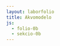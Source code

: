 ```yaml
---
layout: laborfolio
title: Akvomodelo
js:
  - folio-0b
  - sekcio-0b
---
```


<div id="akvomodelo"></div>

<script async src="https://unpkg.com/es-module-shims@1.6.3/dist/es-module-shims.js"></script>

<script type="importmap">
  {
    "imports": {
      "three": "https://unpkg.com/three@0.155.0/build/three.module.js",
      "three/addons/": "https://unpkg.com/three@0.155.0/examples/jsm/"
    }
  }
</script>

<script type="module">

import * as THREE from 'three';
import { OrbitControls } from 'three/addons/controls/OrbitControls.js';

const LARĜO = 600;
const ALTO = 500;
const DEBUG = false;


//############### sceno + kamerao
const bildigo = new THREE.WebGLRenderer();
bildigo.setSize( LARĜO, ALTO );
document.getElementById('akvomodelo').appendChild( bildigo.domElement );

const sceno = new THREE.Scene();
const rigardo = 1.5; // -/+-koordinato por la larĝo de ortografia kamerao, estu pli granda ol 1.0!
const kamerao = new THREE.OrthographicCamera( -rigardo, rigardo, rigardo, -rigardo, 1, 1000 );
const orbito = new OrbitControls( kamerao, bildigo.domElement );
//const kamerao = new THREE.OrthographicCamera( LARĜO/- 2, LARĜO/2, ALTO/2, ALTO/- 2, 1, 1000 );

//const kamerao = new THREE.PerspectiveCamera( 25, LARĜO / ALTO, 0.1, 1000 );

kamerao.position.set( -100, 20, 100);
orbito.update();

//kamerao.position.y = 0.4;
sceno.add( kamerao );


//kp https://chriscourses.com/blog/a-comprehensive-guide-to-materials-in-threejs
/*
const lumo = new THREE.AmbientLight( 0x404040 ); // soft white light
sceno.add( lumo );
*/

const direktlumo = new THREE.DirectionalLight(0xfcffe0, 9.9);
direktlumo.position.z = 30;
direktlumo.position.y = 10;
sceno.add(direktlumo);


//############### modelo


function ebeno(y, koloro = 0xff0000, dy = 0) {

    const geometrio = new THREE.BufferGeometry();
    let ind = [], vert = new Float32Array(3*4); // po tri koordinatoj

    const v = new Float32Array([
        -1.0, y-dy,  1.0,
         1.0, y,  1.0,
         1.0, y, -1.0,
        -1.0, y-dy, -1.0]);

    const i = [
        0, 1, 2,
        0, 2, 3
    ];

    geometrio.setIndex( i );
    geometrio.setAttribute( 'position', new THREE.BufferAttribute( v, 3 ) );

    const materialo = new THREE.MeshBasicMaterial( { color: koloro} );
    materialo.side = THREE.DoubleSide;
    const krado = new THREE.Mesh( geometrio, materialo); // dratoj|materialo );

    sceno.add(krado);
}

/**
 * y: ses malkreskantaj y-koordinatoj laŭ zigzaga linio: supre angulo - supra mezo - flanko meznivela - mezo meznivela - malsupra angulo - malsupra mezo
 **/
function supro(y, koloro = 0xff0000) {

    const geometrio = new THREE.BufferGeometry();
    let ind = [], vert = new Float32Array(3*4); // po tri koordinatoj

    // verticoj: terenprofilo rigardata de la flanko kun 
    // deklivo grimpanta maldekstre dekstren
    const v = new Float32Array([
        // antaŭa profilflanko
        -1.0, y[4],  1.0,
         0.0, y[2],  1.0,
         1.0, y[0],  1.0,
        // valo
        -1.0, y[5],  0.0,
        -0.5, y[3],  0.0,
         1.0, y[1],  0.0,
        // malantaŭa profilflanko
        -1.0, y[4], -1.0,
         0.0, y[2], -1.0,
         1.0, y[0], -1.0]);

    const i = [
        // antaŭa malsupra (maldekstra) angulo
        0, 1, 4,
        4, 3, 0,
        // antaŭa supra (dekstra) angulo
        1, 2, 5,
        5, 4, 1 ,
        // malantaŭa malsupra angulo
        3, 4, 6,
        6, 4, 7,
        // malantaŭa supra angulo
        4, 5, 7,
        7, 5, 8
    ];

    geometrio.setIndex( i );
    geometrio.setAttribute( 'position', new THREE.BufferAttribute( v, 3 ) );
    geometrio.computeVertexNormals();

    //const materialo = new THREE.MeshStandardMaterial( { color: koloro} );
    // kp https://sbcode.net/threejs/meshlambertmaterial/
    const materialo = new THREE.MeshLambertMaterial({ color: koloro} );
    //materialo.color.setHex(koloro);

    materialo.side = THREE.DoubleSide;
    if (DEBUG) materialo.wireframe = true;
    const krado = new THREE.Mesh( geometrio, materialo ); //materialo); // dratoj|materialo );

    sceno.add(krado);
    
/*
    if (DEBUG) {
        // por sencimigo montru ankaŭ la eĝojn
        const dgeo = new THREE.EdgesGeometry( geometrio ); // or WireframeGeometry( geometry )
        //const dmat = new THREE.LineBasicMaterial( { color: 0xffffff, linewidth: 2 } );
        const dmat = new THREE.LineDashedMaterial( {
            color: 0xffffff,
            linewidth: 2,
            scale: 1,
            dashSize: 3,
            gapSize: 4,
        } );
        const drat = new THREE.LineSegments( dgeo, dmat );
        sceno.add( drat );
    }
    */
}

// krado
ebeno(-0.9, 0x754515, 0.1);
ebeno(-0.5, 0x2757a3, 0.2);
supro([1.0, 0.7, 0.65, 0.3, 0.4, 0.25], 0x3ba617);



function animate() {
	requestAnimationFrame( animate );

    // cube.rotation.x += 0.01;
	// cube.rotation.y += 0.01;

	// required if orbito.enableDamping or orbito.autoRotate are set to true
	// orbito.update();

	bildigo.render( sceno, kamerao );
}
animate();

</script>